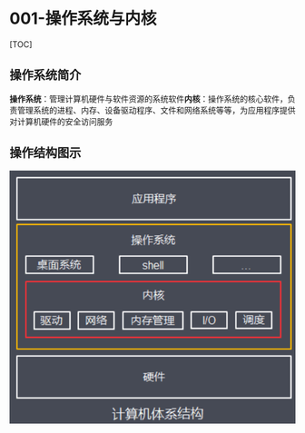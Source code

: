 # 001-操作系统与内核

[TOC]

## 操作系统简介

**操作系统**：管理计算机硬件与软件资源的系统软件**内核**：操作系统的核心软件，负责管理系统的进程、内存、设备驱动程序、文件和网络系统等等，为应用程序提供对计算机硬件的安全访问服务

## 操作结构图示

![image-20201228201920168](../../../assets/image-20201228201920168.png)